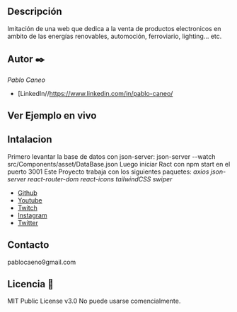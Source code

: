 ## Descripción
Imitación de una web que dedica a la venta de productos electronicos en ambito de las energías renovables, automoción, ferroviario, lighting... etc.

## Autor ✒️
*Pablo Caneo*
* [LinkedIn//https://www.linkedin.com/in/pablo-caneo/

## Ver Ejemplo en vivo

## Intalacion
Primero levantar la base de datos con json-server: json-server --watch src/Components/asset/DataBase.json
Luego iniciar Ract con npm start en el puerto 3001
Este Proyecto trabaja con los siguientes paquetes: 
*axios*
*json-server*
*react-router-dom*
*react-icons*
*tailwindCSS*
*swiper*
* [Github](https://github.com/eduardofierropro)
* [Youtube](https://youtube.com/EduardoFierroPro)
* [Twitch](https://twitch.tv/eduardofierropro)
* [Instagram](https://instagram.com/eduardofierro.pro)
* [Twitter](https://twitter.com/edfierropro)

## Contacto
pablocaeno9gmail.com

## Licencia 📄
MIT Public License v3.0
No puede usarse comencialmente.
